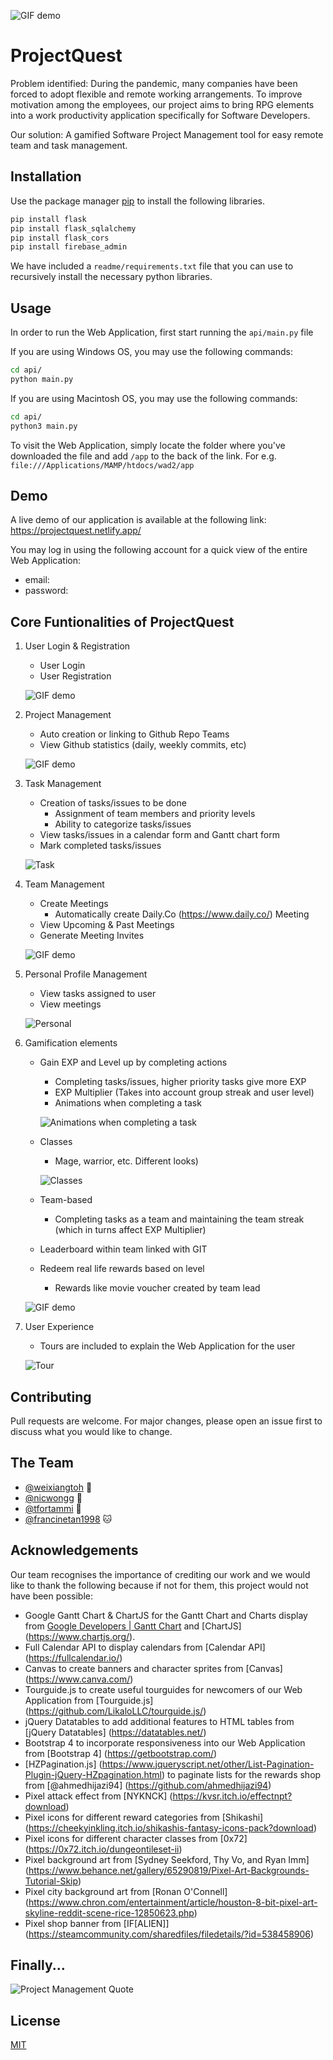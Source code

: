 ![GIF demo](readme/header.gif)

# ProjectQuest

Problem identified: During the pandemic, many companies have been forced to adopt flexible and remote working arrangements. To improve motivation among the employees, our project aims to bring RPG elements into a work productivity application specifically for Software Developers. 

Our solution: A gamified Software Project Management tool for easy remote team and task management.

## Installation

Use the package manager [pip](https://pip.pypa.io/en/stable/) to install the following libraries.

```bash
pip install flask
pip install flask_sqlalchemy
pip install flask_cors
pip install firebase_admin
```
We have included a `readme/requirements.txt` file that you can use to recursively install the necessary python libraries.

## Usage
In order to run the Web Application, first start running the `api/main.py` file 

If you are using Windows OS, you may use the following commands:
```bash
cd api/
python main.py
```

If you are using Macintosh OS, you may use the following commands:
```bash
cd api/
python3 main.py
```

To visit the Web Application, simply locate the folder where you've downloaded the file and add `/app` to the back of the link. For e.g. `file:///Applications/MAMP/htdocs/wad2/app`

## Demo
A live demo of our application is available at the following link: https://projectquest.netlify.app/

You may log in using the following account for a quick view of the entire Web Application:
+ email: 
+ password:

## Core Funtionalities of ProjectQuest
1. User Login & Registration
    + User Login
    + User Registration
    
    ![GIF demo](readme/register.gif)

2. Project Management
    + Auto creation or linking to Github Repo Teams
    + View Github statistics (daily, weekly commits, etc)
    
    ![GIF demo](readme/team.gif)

3. Task Management 
    + Creation of tasks/issues to be done
        - Assignment of team members and priority levels
        - Ability to categorize tasks/issues
    + View tasks/issues in a calendar form and Gantt chart form
    + Mark completed tasks/issues
    
    ![Task](readme/task.gif)

4. Team Management
    + Create Meetings 
        - Automatically create Daily.Co (https://www.daily.co/) Meeting
    + View Upcoming & Past Meetings
    + Generate Meeting Invites 
    
    ![GIF demo](readme/meeting.gif)

5. Personal Profile Management
    + View tasks assigned to user
    + View meetings
    
    ![Personal](readme/personal.gif)

6. Gamification elements
    + Gain EXP and Level up by completing actions 
        - Completing tasks/issues, higher priority tasks give more EXP
        - EXP Multiplier (Takes into account group streak and user level)
        - Animations when completing a task 
        
        ![Animations when completing a task](readme/gamification_complete_task.gif)
        
    + Classes
        - Mage, warrior, etc. Different looks)
        
        ![Classes](readme/characters.gif)
        
    + Team-based
        - Completing tasks as a team and maintaining the team streak (which in turns affect EXP Multiplier)
    + Leaderboard within team linked with GIT
    + Redeem real life rewards based on level
        - Rewards like movie voucher created by team lead
        
    ![GIF demo](readme/rewards.gif)
7. User Experience 
    + Tours are included to explain the Web Application for the user 
    
    ![Tour](readme/tour.gif)
      
    
## Contributing
Pull requests are welcome. For major changes, please open an issue first to discuss what you would like to change.

**The Team**
---

+ [@weixiangtoh](https://github.com/weixiangtoh) :whale:
+ [@nicwongg](https://github.com/nicwongg) :penguin:
+ [@tfortammi](https://github.com/tfortammi) :rabbit2:
+ [@francinetan1998](https://github.com/francinetan1998) :cat:

**Acknowledgements**
---
Our team recognises the importance of crediting our work and we would like to thank the following because if not for them, this project would not have been possible:
+ Google Gantt Chart & ChartJS for the Gantt Chart and Charts display from [Google Developers | Gantt Chart](https://developers.google.com/chart/interactive/docs/gallery/ganttchart) and [ChartJS] (https://www.chartjs.org/).
+ Full Calendar API to display calendars from [Calendar API] (https://fullcalendar.io/)
+ Canvas to create banners and character sprites from [Canvas] (https://www.canva.com/)
+ Tourguide.js to create useful tourguides for newcomers of our Web Application from [Tourguide.js] (https://github.com/LikaloLLC/tourguide.js/)
+ jQuery Datatables to add additional features to HTML tables from [jQuery Datatables] (https://datatables.net/)
+ Bootstrap 4 to incorporate responsiveness into our Web Application from [Bootstrap 4] (https://getbootstrap.com/)
+ [HZPagination.js] (https://www.jqueryscript.net/other/List-Pagination-Plugin-jQuery-HZpagination.html) to paginate lists for the rewards shop from [@ahmedhijazi94] (https://github.com/ahmedhijazi94) 
+ Pixel attack effect from [NYKNCK] (https://kvsr.itch.io/effectnpt?download)
+ Pixel icons for different reward categories from [Shikashi] (https://cheekyinkling.itch.io/shikashis-fantasy-icons-pack?download)
+ Pixel icons for different character classes from [0x72] (https://0x72.itch.io/dungeontileset-ii)
+ Pixel background art from [Sydney Seekford, Thy Vo, and Ryan Imm] (https://www.behance.net/gallery/65290819/Pixel-Art-Backgrounds-Tutorial-Skip)
+ Pixel city background art from [Ronan O'Connell] (https://www.chron.com/entertainment/article/houston-8-bit-pixel-art-skyline-reddit-scene-rice-12850623.php)
+ Pixel shop banner from [IF[ALIEN]] (https://steamcommunity.com/sharedfiles/filedetails/?id=538458906)

**Finally...**
---
![Project Management Quote](readme/quote.jpg)

## License
[MIT](https://choosealicense.com/licenses/mit/)
